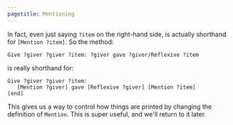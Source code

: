 ```yaml
---
pagetitle: Mentioning
---
```

In fact, even just saying `?item` on the right-hand side, is actually shorthand for `[Mention ?item]`.  So the method:
```step
Give ?giver ?giver ?item: ?giver gave ?giver/Reflexive ?item
```
is really shorthand for:
```step
Give ?giver ?giver ?item:
   [Mention ?giver] gave [Reflexive ?giver] [Mention ?item]
[end]
```
This gives us a way to control how things are printed by changing the definition of `Mention`.  This is super useful, and we'll return to it later.
